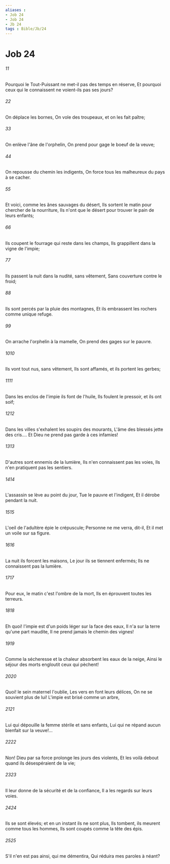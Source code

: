 ```yaml
---
aliases : 
- Job 24
- Job 24
- Jb 24
tags : Bible/Jb/24
---
```


# Job 24

###### 11
Pourquoi le Tout-Puissant ne met-il pas des temps en réserve, Et pourquoi ceux qui le connaissent ne voient-ils pas ses jours?
###### 22
On déplace les bornes, On vole des troupeaux, et on les fait paître;
###### 33
On enlève l'âne de l'orphelin, On prend pour gage le boeuf de la veuve;
###### 44
On repousse du chemin les indigents, On force tous les malheureux du pays à se cacher.
###### 55
Et voici, comme les ânes sauvages du désert, Ils sortent le matin pour chercher de la nourriture, Ils n'ont que le désert pour trouver le pain de leurs enfants;
###### 66
Ils coupent le fourrage qui reste dans les champs, Ils grappillent dans la vigne de l'impie;
###### 77
Ils passent la nuit dans la nudité, sans vêtement, Sans couverture contre le froid;
###### 88
Ils sont percés par la pluie des montagnes, Et ils embrassent les rochers comme unique refuge.
###### 99
On arrache l'orphelin à la mamelle, On prend des gages sur le pauvre.
###### 1010
Ils vont tout nus, sans vêtement, Ils sont affamés, et ils portent les gerbes;
###### 1111
Dans les enclos de l'impie ils font de l'huile, Ils foulent le pressoir, et ils ont soif;
###### 1212
Dans les villes s'exhalent les soupirs des mourants, L'âme des blessés jette des cris.... Et Dieu ne prend pas garde à ces infamies!
###### 1313
D'autres sont ennemis de la lumière, Ils n'en connaissent pas les voies, Ils n'en pratiquent pas les sentiers.
###### 1414
L'assassin se lève au point du jour, Tue le pauvre et l'indigent, Et il dérobe pendant la nuit.
###### 1515
L'oeil de l'adultère épie le crépuscule; Personne ne me verra, dit-il, Et il met un voile sur sa figure.
###### 1616
La nuit ils forcent les maisons, Le jour ils se tiennent enfermés; Ils ne connaissent pas la lumière.
###### 1717
Pour eux, le matin c'est l'ombre de la mort, Ils en éprouvent toutes les terreurs.
###### 1818
Eh quoi! l'impie est d'un poids léger sur la face des eaux, Il n'a sur la terre qu'une part maudite, Il ne prend jamais le chemin des vignes!
###### 1919
Comme la sécheresse et la chaleur absorbent les eaux de la neige, Ainsi le séjour des morts engloutit ceux qui pèchent!
###### 2020
Quoi! le sein maternel l'oublie, Les vers en font leurs délices, On ne se souvient plus de lui! L'impie est brisé comme un arbre,
###### 2121
Lui qui dépouille la femme stérile et sans enfants, Lui qui ne répand aucun bienfait sur la veuve!...
###### 2222
Non! Dieu par sa force prolonge les jours des violents, Et les voilà debout quand ils désespéraient de la vie;
###### 2323
Il leur donne de la sécurité et de la confiance, Il a les regards sur leurs voies.
###### 2424
Ils se sont élevés; et en un instant ils ne sont plus, Ils tombent, ils meurent comme tous les hommes, Ils sont coupés comme la tête des épis.
###### 2525
S'il n'en est pas ainsi, qui me démentira, Qui réduira mes paroles à néant?

